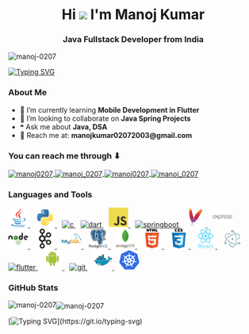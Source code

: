 
<h1 align="center">Hi <img src="https://emojis.slackmojis.com/emojis/images/1577305505/7373/hand_wave.gif?1577305505" width="50" /> I'm Manoj Kumar</h1>
<h3 align="center">Java Fullstack Developer from India</h3>

<p align="left">
    <img src="https://komarev.com/ghpvc/?username=manoj-0207&label=Profile%20views&color=0e75b6&style=flat" alt="manoj-0207" />
</p>

[![Typing SVG](https://readme-typing-svg.demolab.com?font=Fira+Code&weight=900&duration=2000&pause=1000&vCenter=true&width=435&lines=Welcome+to+my+Github+Profile+Coders+)](https://git.io/typing-svg)

<h3>About Me</h3>
<ul>
    <li>🌱 I’m currently learning <strong>Mobile Development in Flutter</strong></li>
    <li>💛 I’m looking to collaborate on <strong>Java Spring Projects</strong></li>
    <li> ❝ Ask me about <strong>Java, DSA</strong></li>
    <li>📧 Reach me at: <strong>manojkumar02072003@gmail.com</strong></li>
</ul>

<h3 align="left">You can reach me through ⬇</h3>
<p align="left">
    <a href="https://linkedin.com/in/manoj0207" target="blank">
        <img align="center" src="https://raw.githubusercontent.com/rahuldkjain/github-profile-readme-generator/master/src/images/icons/Social/linked-in-alt.svg" alt="manoj0207" height="30" width="40" />
    </a>
    <a href="https://www.leetcode.com/manoj_0207" target="blank">
        <img align="center" src="https://raw.githubusercontent.com/rahuldkjain/github-profile-readme-generator/master/src/images/icons/Social/leet-code.svg" alt="manoj_0207" height="30" width="40" />
    </a>
    <a href="https://auth.geeksforgeeks.org/user/manoj0207" target="blank">
        <img align="center" src="https://raw.githubusercontent.com/rahuldkjain/github-profile-readme-generator/master/src/images/icons/Social/geeks-for-geeks.svg" alt="manoj0207" height="30" width="40" />
    </a>
    <a href="https://www.codechef.com/users/manoj_0207" target="blank">
        <img align="center" src="https://cdn.jsdelivr.net/npm/simple-icons@3.1.0/icons/codechef.svg" alt="manoj_0207" height="30" width="40" />
    </a>
</p>

<h3>Languages and Tools</h3>
<p>
    <!-- Programming Languages -->
    <a href="https://www.java.com" target="_blank" rel="noreferrer" style="margin-right: 10px;">
        <img src="https://raw.githubusercontent.com/devicons/devicon/master/icons/java/java-original.svg" alt="java" width="40" height="40" />
    </a>
    <a href="https://www.python.org" target="_blank" rel="noreferrer" style="margin-right: 10px;">
        <img src="https://raw.githubusercontent.com/devicons/devicon/master/icons/python/python-original.svg" alt="python" width="40" height="40" />
    </a>
    <a href="https://www.cprogramming.com/" target="_blank" rel="noreferrer" style="margin-right: 10px;">
        <img src="https://upload.wikimedia.org/wikipedia/commons/1/18/C_Programming_Language.svg" alt="c" width="40" height="40" />
    </a>
    <a href="https://dart.dev/" target="_blank" rel="noreferrer" style="margin-right: 10px;">
        <img src="https://www.vectorlogo.zone/logos/dartlang/dartlang-icon.svg" alt="dart" width="40" height="40" />
    </a>
    <a href="https://developer.mozilla.org/en-US/docs/Web/JavaScript" target="_blank" rel="noreferrer" style="margin-right: 10px;">
        <img src="https://raw.githubusercontent.com/devicons/devicon/master/icons/javascript/javascript-original.svg" alt="javascript" width="40" height="40" />
    </a>
    <a href="https://spring.io/" target="_blank" rel="noreferrer" style="margin-right: 10px;">
        <img src="https://www.vectorlogo.zone/logos/springio/springio-icon.svg" alt="springboot" width="40" height="40" />
    </a>
    <a href="https://maven.apache.org/" target="_blank" rel="noreferrer" style="margin-right: 10px;">
        <img src="https://raw.githubusercontent.com/devicons/devicon/master/icons/maven/maven-original.svg" alt="maven" width="40" height="40" />
    </a>
    <a href="https://expressjs.com" target="_blank" rel="noreferrer" style="margin-right: 10px;">
        <img src="https://raw.githubusercontent.com/devicons/devicon/master/icons/express/express-original-wordmark.svg" alt="express" width="40" height="40" />
    </a>
    <a href="https://nodejs.org" target="_blank" rel="noreferrer" style="margin-right: 10px;">
        <img src="https://raw.githubusercontent.com/devicons/devicon/master/icons/nodejs/nodejs-original-wordmark.svg" alt="nodejs" width="40" height="40" />
    </a>
    <a href="https://kafka.apache.org/" target="_blank" rel="noreferrer" style="margin-right: 10px;">
        <img src="https://raw.githubusercontent.com/devicons/devicon/master/icons/apachekafka/apachekafka-original.svg" alt="kafka" width="40" height="40" />
    </a>
    <a href="https://www.mysql.com/" target="_blank" rel="noreferrer" style="margin-right: 10px;">
        <img src="https://raw.githubusercontent.com/devicons/devicon/master/icons/mysql/mysql-original-wordmark.svg" alt="mysql" width="40" height="40" />
    </a>
    <a href="https://www.postgresql.org" target="_blank" rel="noreferrer" style="margin-right: 10px;">
        <img src="https://raw.githubusercontent.com/devicons/devicon/master/icons/postgresql/postgresql-original-wordmark.svg" alt="postgresql" width="40" height="40" />
    </a>
    <a href="https://www.mongodb.com/" target="_blank" rel="noreferrer" style="margin-right: 10px;">
        <img src="https://raw.githubusercontent.com/devicons/devicon/master/icons/mongodb/mongodb-original-wordmark.svg" alt="mongodb" width="40" height="40" />
    </a>
    <a href="https://www.w3.org/html/" target="_blank" rel="noreferrer" style="margin-right: 10px;">
        <img src="https://raw.githubusercontent.com/devicons/devicon/master/icons/html5/html5-original-wordmark.svg" alt="html5" width="40" height="40" />
    </a>
    <a href="https://www.w3schools.com/css/" target="_blank" rel="noreferrer" style="margin-right: 10px;">
        <img src="https://raw.githubusercontent.com/devicons/devicon/master/icons/css3/css3-original-wordmark.svg" alt="css3" width="40" height="40" />
    </a>
    <a href="https://reactjs.org/" target="_blank" rel="noreferrer" style="margin-right: 10px;">
        <img src="https://raw.githubusercontent.com/devicons/devicon/master/icons/react/react-original-wordmark.svg" alt="react" width="40" height="40" />
    </a>
    <a href="https://www.electronjs.org/" target="_blank" rel="noreferrer" style="margin-right: 10px;">
        <img src="https://raw.githubusercontent.com/devicons/devicon/master/icons/electron/electron-original.svg" alt="electron" width="40" height="40" />
    </a>
    <a href="https://flutter.dev" target="_blank" rel="noreferrer" style="margin-right: 10px;">
        <img src="https://www.vectorlogo.zone/logos/flutterio/flutterio-icon.svg" alt="flutter" width="40" height="40" />
    </a>
    <a href="https://developer.android.com/" target="_blank" rel="noreferrer" style="margin-right: 10px;">
        <img src="https://raw.githubusercontent.com/devicons/devicon/master/icons/android/android-original-wordmark.svg" alt="android" width="40" height="40" />
    </a>
    <a href="https://git-scm.com/" target="_blank" rel="noreferrer" style="margin-right: 10px;">
        <img src="https://www.vectorlogo.zone/logos/git-scm/git-scm-icon.svg" alt="git" width="40" height="40" />
    </a>
    <a href="https://www.docker.com/" target="_blank" rel="noreferrer" style="margin-right: 10px;">
        <img src="https://raw.githubusercontent.com/devicons/devicon/master/icons/docker/docker-original.svg" alt="docker" width="40" height="40" />
    </a>
    <a href="https://kubernetes.io/" target="_blank" rel="noreferrer" style="margin-right: 10px;">
        <img src="https://raw.githubusercontent.com/devicons/devicon/master/icons/kubernetes/kubernetes-plain.svg" alt="kubernetes" width="40" height="40" />
    </a>
</p>



<h3>GitHub Stats</h3>
<p>
    <img align="left" src="https://github-readme-stats.vercel.app/api/top-langs?username=manoj-0207&show_icons=true&locale=en&layout=compact" alt="manoj-0207" />
</p>

<p>
    <img align="center" src="https://github-readme-stats.vercel.app/api?username=manoj-0207&show_icons=true&locale=en" alt="manoj-0207" />
</p>



[![Typing SVG](https://readme-typing-svg.demolab.com?font=Fira+Code&weight=900&size=26&duration=2000&pause=1000&color=F7BC04&center=true&vCenter=true&width=435&lines=Have+a+Nice+Day!)](https://git.io/typing-svg)
